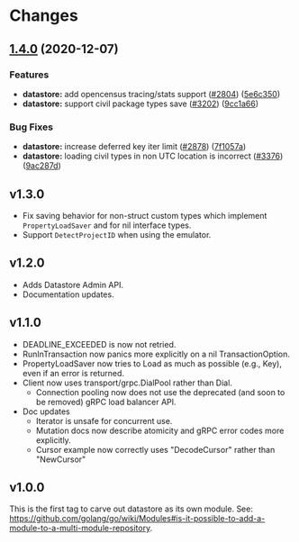 # Changes

## [1.4.0](https://www.github.com/googleapis/google-cloud-go/compare/datastore/v1.3.0...v1.4.0) (2020-12-07)


### Features

* **datastore:** add opencensus tracing/stats support ([#2804](https://www.github.com/googleapis/google-cloud-go/issues/2804)) ([5e6c350](https://www.github.com/googleapis/google-cloud-go/commit/5e6c350b2ac94787934380e930af2cb2094fa8f1))
* **datastore:** support civil package types save ([#3202](https://www.github.com/googleapis/google-cloud-go/issues/3202)) ([9cc1a66](https://www.github.com/googleapis/google-cloud-go/commit/9cc1a66e22ecd8dcad1235c290f05b92edff5aa0))


### Bug Fixes

* **datastore:** increase deferred key iter limit ([#2878](https://www.github.com/googleapis/google-cloud-go/issues/2878)) ([7f1057a](https://www.github.com/googleapis/google-cloud-go/commit/7f1057a30d3b8691a22c85255bb41d31d42c6f9c))
* **datastore:** loading civil types in non UTC location is incorrect ([#3376](https://www.github.com/googleapis/google-cloud-go/issues/3376)) ([9ac287d](https://www.github.com/googleapis/google-cloud-go/commit/9ac287d2abfb6bdcdceabb67fa0d93fb7b0dd863))

## v1.3.0
- Fix saving behavior for non-struct custom types which implement
  `PropertyLoadSaver` and for nil interface types.
- Support `DetectProjectID` when using the emulator.

## v1.2.0
- Adds Datastore Admin API.
- Documentation updates.

## v1.1.0

- DEADLINE_EXCEEDED is now not retried.
- RunInTransaction now panics more explicitly on a nil TransactionOption.
- PropertyLoadSaver now tries to Load as much as possible (e.g., Key), even if an error is returned.
- Client now uses transport/grpc.DialPool rather than Dial.
  - Connection pooling now does not use the deprecated (and soon to be removed) gRPC load balancer API.
- Doc updates
  - Iterator is unsafe for concurrent use.
  - Mutation docs now describe atomicity and gRPC error codes more explicitly.
  - Cursor example now correctly uses "DecodeCursor" rather than "NewCursor"

## v1.0.0

This is the first tag to carve out datastore as its own module. See:
https://github.com/golang/go/wiki/Modules#is-it-possible-to-add-a-module-to-a-multi-module-repository.
